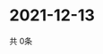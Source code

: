 # 2021-12-13
  共 0条

  <!-- BEGIN -->
  <!-- 最后更新时间Mon Dec 13 2021 05:04:05 GMT+0000 (Coordinated Universal Time) -->
  
  <!-- END -->
  
  
